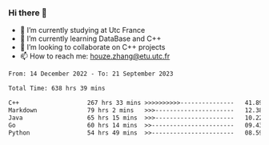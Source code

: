 ### Hi there 👋
- 🔭 I’m currently studying at Utc France
- 🌱 I’m currently learning DataBase and C++
- 👯 I’m looking to collaborate on C++ projects
- 📫 How to reach me: houze.zhang@etu.utc.fr

<!--START_SECTION:waka-->

```txt
From: 14 December 2022 - To: 21 September 2023

Total Time: 638 hrs 39 mins

C++                   267 hrs 33 mins >>>>>>>>>>---------------   41.89 %
Markdown              79 hrs 2 mins   >>>----------------------   12.38 %
Java                  65 hrs 15 mins  >>>----------------------   10.22 %
Go                    60 hrs 14 mins  >>-----------------------   09.43 %
Python                54 hrs 49 mins  >>-----------------------   08.59 %
```

<!--END_SECTION:waka-->
